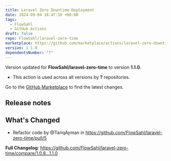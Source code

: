 ```yaml
---
title: Laravel Zero Downtime Deployment
date: 2024-09-04 16:47:16 +00:00
tags:
  - FlowSahl
  - GitHub Actions
draft: false
repo: FlowSahl/laravel-zero-time
marketplace: https://github.com/marketplace/actions/laravel-zero-downtime-deployment
version: 1.1.0
dependentsNumber: "?"
---
```



Version updated for **FlowSahl/laravel-zero-time** to version **1.1.0**.
- This action is used across all versions by **?** repositories.

Go to the [GitHub Marketplace](https://github.com/marketplace/actions/laravel-zero-downtime-deployment) to find the latest changes.

## Release notes

## What's Changed
* Refactor code by @TariqAyman in https://github.com/FlowSahl/laravel-zero-time/pull/5


**Full Changelog**: https://github.com/FlowSahl/laravel-zero-time/compare/1.0.8...1.1.0
